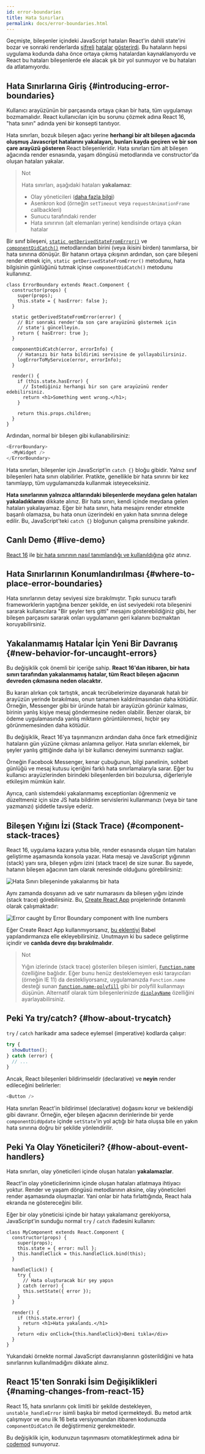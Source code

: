 ```yaml
---
id: error-boundaries
title: Hata Sınırları
permalink: docs/error-boundaries.html
---
```


Geçmişte, bileşenler içindeki JavaScript hataları React'in dahili state'ini bozar ve sonraki renderlarda [şifreli](https://github.com/facebook/react/issues/6895) [hatalar](https://github.com/facebook/react/issues/8579) [gösterirdi](https://github.com/facebook/react/issues/4026). Bu hataların hepsi uygulama kodunda daha önce ortaya çıkmış hatalardan kaynaklanıyordu ve React bu hataları bileşenlerde ele alacak şık bir yol sunmuyor ve bu hataları da atlatamıyordu.


## Hata Sınırlarına Giriş {#introducing-error-boundaries}

Kullanıcı arayüzünün bir parçasında ortaya çıkan bir hata, tüm uygulamayı bozmamalıdır. React kullanıcıları için bu sorunu çözmek adına React 16, "hata sınırı" adında yeni bir konsepti tanıtıyor.

Hata sınırları, bozuk bileşen ağacı yerine **herhangi bir alt bileşen ağacında oluşmuş Javascript hatalarını yakalayan, bunları kayda geçiren ve bir son çare arayüzü gösteren** React bileşenleridir. Hata sınırları tüm alt bileşen ağacında render esnasında, yaşam döngüsü metodlarında ve constructor'da oluşan hataları yakalar.

> Not
>
> Hata sınırları, aşağıdaki hataları **yakalamaz**:
>
> * Olay yöneticileri ([daha fazla bilgi](#how-about-event-handlers))
> * Asenkron kod (örneğin `setTimeout` veya `requestAnimationFrame` callbackleri)
> * Sunucu tarafındaki render
> * Hata sınırının (alt elemanları yerine) kendisinde ortaya çıkan hatalar

Bir sınıf bileşeni, [`static getDerivedStateFromError()`](/docs/react-component.html#static-getderivedstatefromerror) ve [`componentDidCatch()`](/docs/react-component.html#componentdidcatch) metodlarından birini (veya ikisini birden) tanımlarsa, bir hata sınırına dönüşür. Bir hatanın ortaya çıkışının ardından, son çare bileşeni render etmek için, `static getDerivedStateFromError()` metodunu, hata bilgisinin günlüğünü tutmak içinse `componentDidCatch()` metodunu kullanınız.

```js{7-10,12-15,18-21}
class ErrorBoundary extends React.Component {
  constructor(props) {
    super(props);
    this.state = { hasError: false };
  }

  static getDerivedStateFromError(error) {
    // Bir sonraki render'da son çare arayüzünü göstermek için
    // state'i güncelleyin.
    return { hasError: true };
  }

  componentDidCatch(error, errorInfo) {
    // Hatanızı bir hata bildirimi servisine de yollayabilirsiniz.
    logErrorToMyService(error, errorInfo);
  }

  render() {
    if (this.state.hasError) {
      // İstediğiniz herhangi bir son çare arayüzünü render edebilirsiniz.
      return <h1>Something went wrong.</h1>;
    }

    return this.props.children;
  }
}
```

Ardından, normal bir bileşen gibi kullanabilirsiniz:

```js
<ErrorBoundary>
  <MyWidget />
</ErrorBoundary>
```

Hata sınırları, bileşenler için JavaScript'in `catch {}` bloğu gibidir. Yalnız sınıf bileşenleri hata sınırı olabilirler. Pratikte, genellikle bir hata sınırını bir kez tanımlayıp, tüm uygulamanızda kullanmak isteyeceksiniz.

**Hata sınırlarının yalnızca altlarındaki bileşenlerde meydana gelen hataları yakaladıklarını** dikkate alınız.  Bir hata sınırı, kendi içinde meydana gelen hataları yakalayamaz. Eğer bir hata sınırı, hata mesajını render etmekte başarılı olamazsa, bu hata onun üzerindeki en yakın hata sınırına delege edilir. Bu, JavaScript'teki `catch {}` bloğunun çalışma prensibine yakındır.

## Canlı Demo {#live-demo}

[React 16](/blog/2017/09/26/react-v16.0.html) ile [bir hata sınırının nasıl tanımlandığı ve kullanıldığına](https://codepen.io/gaearon/pen/wqvxGa?editors=0010) göz atınız.


## Hata Sınırlarının Konumlandırılması {#where-to-place-error-boundaries}

Hata sınırlarının detay seviyesi size bırakılmıştır. Tıpkı sunucu taraflı frameworklerin yaptığına benzer şekilde, en üst seviyedeki rota bileşenini sararak kullanıcılara "Bir şeyler ters gitti" mesajını gösterebildiğiniz gibi, her bileşen parçasını sararak onları uygulamanın geri kalanını bozmaktan koruyabilirsiniz.


## Yakalanmamış Hatalar İçin Yeni Bir Davranış {#new-behavior-for-uncaught-errors}

Bu değişiklik çok önemli bir içeriğe sahip. **React 16'dan itibaren, bir hata sınırı tarafından yakalanmamış hatalar, tüm React bileşen ağacının devreden çıkmasına neden olacaktır.**

Bu kararı alırkan çok tartıştık, ancak tecrübelerimize dayanarak hatalı bir arayüzün yerinde bırakılması, onun tamamen kaldırılmasından daha kötüdür. Örneğin, Messenger gibi bir üründe hatalı bir arayüzün görünür kalması, birinin yanlış kişiye mesaj göndermesine neden olabilir. Benzer olarak, bir ödeme uygulamasında yanlış miktarın görüntülenmesi, hiçbir şey görünmemesinden daha kötüdür.

Bu değişiklik, React 16'ya taşınmanızın ardından daha önce fark etmediğiniz hataların gün yüzüne çıkması anlamına geliyor. Hata sınırları eklemek, bir şeyler yanlış gittiğinde daha iyi bir kullanıcı deneyimi sunmanızı sağlar.

Örneğin Facebook Messenger, kenar çubuğunun, bilgi panelinin, sohbet günlüğü ve mesaj kutusu içeriğini farklı hata sınırlamalarıyla sarar. Eğer bu kullanıcı arayüzlerinden birindeki bileşenlerden biri bozulursa, diğerleriyle etkileşim mümkün kalır.

Ayrıca, canlı sistemdeki yakalanmamış exceptionları öğrenmeniz ve düzeltmeniz için size JS hata bildirim servislerini kullanmanızı (veya bir tane yazmanızı) şiddetle tavsiye ederiz.


## Bileşen Yığını İzi (Stack Trace) {#component-stack-traces}

React 16, uygulama kazara yutsa bile, render esnasında oluşan tüm hataları geliştirme aşamasında konsola yazar. Hata mesajı ve JavaScript yığınının (stack) yanı sıra, bileşen yığını izini (stack trace) de size sunar. Bu sayede, hatanın bileşen ağacının tam olarak neresinde olduğunu görebilirsiniz:

<img src="../images/docs/error-boundaries-stack-trace.png" style="max-width:100%" alt="Hata Sınırı bileşeninde yakalanmış bir hata">

Aynı zamanda dosyanın adı ve satır numarasını da bileşen yığını izinde (stack trace) görebilirsiniz. Bu, [Create React App](https://github.com/facebookincubator/create-react-app) projelerinde öntanımlı olarak çalışmaktadır:

<img src="../images/docs/error-boundaries-stack-trace-line-numbers.png" style="max-width:100%" alt="Error caught by Error Boundary component with line numbers">

Eğer Create React App kullanmıyorsanız, [bu eklentiyi](https://www.npmjs.com/package/babel-plugin-transform-react-jsx-source) Babel yapılandırmanıza elle ekleyebilirsiniz. Unutmayın ki bu sadece geliştirme içindir ve **canlıda devre dışı bırakılmalıdır**.

> Not
>
> Yığın izlerinde (stack trace) gösterilen bileşen isimleri, [`Function.name`](https://developer.mozilla.org/tr/docs/Web/JavaScript/Reference/Global_Objects/Function/name) özelliğine bağlıdır. Eğer bunu henüz desteklemeyen eski tarayıcıları (örneğin IE 11) da destekliyorsanız, uygulamanızda `Function.name` desteği sunan [`function.name-polyfill`](https://github.com/JamesMGreene/Function.name) gibi bir polyfill kullanmayı düşünün. Alternatif olarak tüm bileşenlerinizde [`displayName`](/docs/react-component.html#displayname) özelliğini ayarlayabilirsiniz.


## Peki Ya try/catch? {#how-about-trycatch}

`try` / `catch` harikadır ama sadece eylemsel (imperative) kodlarda çalışır:

```js
try {
  showButton();
} catch (error) {
  // ...
}
```

Ancak, React bileşenleri bildirimseldir (declarative) ve **neyin** render edileceğini belirlerler:

```js
<Button />
```

Hata sınırları React'in bildirimsel (declarative) doğasını korur ve beklendiği gibi davranır. Örneğin, eğer bileşen ağacının derinlerinde bir yerde `componentDidUpdate` içinde `setState`'in yol açtığı bir hata oluşsa bile en yakın hata sınırına doğru bir şekilde yönlendirilir.

## Peki Ya Olay Yöneticileri? {#how-about-event-handlers}

Hata sınırları, olay yöneticileri içinde oluşan hataları **yakalamazlar**.

React'in olay yöneticilerinimn içinde oluşan hataları atlatmaya ihtiyacı yoktur. Render ve yaşam döngüsü metodlarının aksine, olay yöneticileri render aşamasında oluşmazlar. Yani onlar bir hata fırlattığında, React hala ekranda ne göstereceğini bilir.

Eğer bir olay yöneticisi içinde bir hatayı yakalamanız gerekiyorsa, JavaScript'in sunduğu normal `try` / `catch` ifadesini kullanın:

```js{9-13,17-20}
class MyComponent extends React.Component {
  constructor(props) {
    super(props);
    this.state = { error: null };
    this.handleClick = this.handleClick.bind(this);
  }

  handleClick() {
    try {
      // Hata oluşturacak bir şey yapın
    } catch (error) {
      this.setState({ error });
    }
  }

  render() {
    if (this.state.error) {
      return <h1>Hata yakalandı.</h1>
    }
    return <div onClick={this.handleClick}>Beni tıkla</div>
  }
}
```

Yukarıdaki örnekte normal JavaScript davranışlarının gösterildiğini ve hata sınırlarının kullanılmadığını dikkate alınız.

## React 15'ten Sonraki İsim Değişiklikleri {#naming-changes-from-react-15}

React 15, hata sınırlarını çok limitli bir şekilde destekleyen, `unstable_handleError` isimli başka bir metod içermekteydi. Bu metod artık çalışmıyor ve onu ilk 16 beta versiyonundan itibaren kodunuzda `componentDidCatch` ile değiştirmeniz gerekmektedir.

Bu değişiklik için, kodunuzun taşınmasını otomatikleştirmek adına bir [codemod](https://github.com/reactjs/react-codemod#error-boundaries) sunuyoruz.
